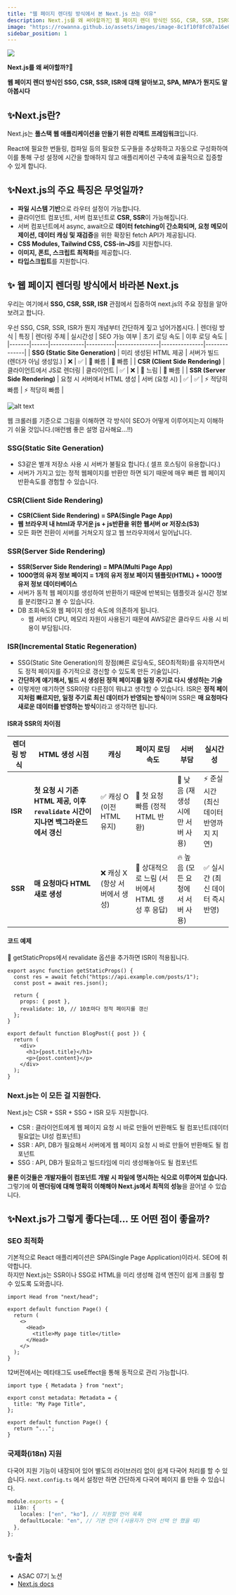 ```yaml
---
title: "웹 페이지 렌더링 방식에서 본 Next.js 쓰는 이유"
description: Next.js를 왜 써야할까?🤔 웹 페이지 렌더 방식인 SSG, CSR, SSR, ISR에 대해 알아보고, SPA, MPA가 뭔지도 알아봅시다
image: "https://rowanna.github.io/assets/images/image-8c1f10f8fc07a16e01ae83e74cbab729.png"
sidebar_position: 1
---
```


![](image.png)

**Next.js를 왜 써야할까?🤔**

**웹 페이지 렌더 방식인 SSG, CSR, SSR, ISR에 대해 알아보고, SPA, MPA가 뭔지도 알아봅시다**

<!-- truncate -->

## ✨Next.js란?

Next.js는 **풀스택 웹 애플리케이션을 만들기 위한 리액트 프레임워크**입니다.

React에 필요한 번들링, 컴파일 등의 필요한 도구들을 추상화하고 자동으로 구성화하여 이를 통해 구성 설정에 시간을 할애하지 않고 애플리케이션 구축에 효율적으로 집중할 수 있게 합니다.

## ✨Next.js의 주요 특징은 무엇일까?

- **파일 시스템 기반**으로 라우터 설정이 가능합니다.
- 클라이언트 컴포넌트, 서버 컴포넌트로 **CSR, SSR**이 가능해집니다.
- 서버 컴포넌트에서 async, await으로 **데이터 fetching이 간소화되며, 요청 메모이제이션, 데이터 캐싱 및 재검증**을 위한 확장된 fetch API가 제공됩니다.
- **CSS Modules, Tailwind CSS, CSS-in-JS**를 지원합니다.
- **이미지, 폰트, 스크립트 최적화**를 제공합니다.
- **타입스크립트**를 지원합니다.

## ✨ 웹 페이지 렌더링 방식에서 바라본 Next.js

우리는 여기에서 **SSG, CSR, SSR, ISR** 관점에서 집중하여 next.js의 주요 장점을 알아보려고 합니다.

우선 SSG, CSR, SSR, ISR가 뭔지 개념부터 간단하게 짚고 넘어가봅시다.
| 렌더링 방식 | 특징 | 렌더링 주체 | 실시간성 | SEO 가능 여부 | 초기 로딩 속도 | 이후 로딩 속도 |
|-------|------|------------|----------|---------------|---------------|--------------|
| **SSG (Static Site Generation)** | 미리 생성된 HTML 제공 | 서버가 빌드 (렌더가 아님 생성임.) | ❌ | ✅ | 🚀 빠름 | 🚀 빠름 |
| **CSR (Client Side Rendering)** | 클라이언트에서 JS로 렌더링 | 클라이언트 | ✅ | ❌ | 🐢 느림 | 🚀 빠름 |
| **SSR (Server Side Rendering)** | 요청 시 서버에서 HTML 생성 | 서버 (요청 시) | ✅ | ✅ | ⚡ 적당히 빠름 | ⚡ 적당히 빠름 |

![alt text](image-1.png)

웹 크롤러를 기준으로 그림을 이해하면 각 방식이 SEO가 어떻게 이루어지는지 이해하기 쉬울 것입니다.(애런쌤 좋은 설명 감사해요...!!)

### SSG(Static Site Generation)

- S3같은 별개 저장소 사용 시 서버가 불필요 합니다.( 셀프 호스팅이 유용합니다.)
- 서버가 가지고 있는 정적 웹페이지를 반환만 하면 되기 때문에 매우 빠른 웹 페이지 반환속도를 경험할 수 있습니다.

### CSR(Client Side Rendering)

- **CSR(Client Side Rendering) = SPA(Single Page App)**
- **웹 브라우저 내 html과 무거운 js + js반환을 위한 웹서버 or 저장소(S3)**
- 모든 화면 전환이 서버를 거쳐오지 않고 웹 브라우저에서 일어납니다.

### SSR(Server Side Rendering)

- **SSR(Server Side Rendering) = MPA(Multi Page App)**
- **1000명의 유저 정보 페이지 = 1개의 유저 정보 페이지 템플릿(HTML) + 1000명 유저 정보 데이터베이스**
- 서버가 동적 웹 페이지를 생성하여 반환하기 때문에 반복되는 템플릿과 실시간 정보를 분리했다고 볼 수 있습니다.
- DB 조회속도와 웹 페이지 생성 속도에 의존하게 됩니다.
  - 웹 서버의 CPU, 메모리 자원이 사용된기 때문에 AWS같은 클라우드 사용 시 비용이 부담됩니다.

### ISR(Incremental Static Regeneration)

- SSG(Static Site Generation)의 장점(빠른 로딩속도, SEO최적화)를 유지하면서도 정적 페이지를 주기적으로 갱신할 수 있도록 만든 기술입니다.
- **간단하게 얘기해서, 빌드 시 생성된 정적 페이지를 일정 주기로 다시 생성하는 기술**
- 이렇게만 얘기하면 SSR이랑 다른점이 뭐냐고 생각할 수 있습니다.
  ISR은 **정적 페이지처럼 빠르지만, 일정 주기로 최신 데이터가 반영되는 방식**이며 SSR은 **매 요청마다 새로운 데이터를 반영하는 방식**이라고 생각하면 됩니다.

#### ISR과 SSR의 차이점

| 렌더링 방식 | HTML 생성 시점                                                                     | 캐싱                           | 페이지 로딩 속도                                | 서버 부담                         | 실시간성                                |
| ----------- | ---------------------------------------------------------------------------------- | ------------------------------ | ----------------------------------------------- | --------------------------------- | --------------------------------------- |
| **ISR**     | **첫 요청 시 기존 HTML 제공, 이후 `revalidate` 시간이 지나면 백그라운드에서 갱신** | ✅ 캐싱 O (이전 HTML 유지)     | 🚀 첫 요청 빠름 (정적 HTML 반환)                | 🔸 낮음 (재생성 시에만 서버 사용) | ⚡ 준실시간 (최신 데이터 반영까지 지연) |
| **SSR**     | **매 요청마다 HTML 새로 생성**                                                     | ❌ 캐싱 X (항상 서버에서 생성) | 🐢 상대적으로 느림 (서버에서 HTML 생성 후 응답) | 🔥 높음 (모든 요청에서 서버 사용) | ✅ 실시간 (최신 데이터 즉시 반영)       |

#### 코드 예제

📌 getStaticProps에서 revalidate 옵션을 추가하면 ISR이 적용됩니다.

```tsx
export async function getStaticProps() {
  const res = await fetch("https://api.example.com/posts/1");
  const post = await res.json();

  return {
    props: { post },
    revalidate: 10, // 10초마다 정적 페이지를 갱신
  };
}

export default function BlogPost({ post }) {
  return (
    <div>
      <h1>{post.title}</h1>
      <p>{post.content}</p>
    </div>
  );
}
```

### Next.js는 이 모든 걸 지원한다.

Next.js는 CSR + SSR + SSG + ISR 모두 지원합니다.

- CSR : 클라이언트에게 웹 페이지 요청 시 바로 만들어 반환해도 될 컴포넌트(데이터 필요없는 UI성 컴포넌트)
- SSR : API, DB가 필요해서 서버에게 웹 페이지 요청 시 바로 만들어 반환해도 될 컴포넌트
- SSG : API, DB가 필요하고 빌드타임에 미리 생성해놓아도 될 컴포넌트

**물론 이것들은 개발자들이 컴포넌트 개발 시 파일에 명시하는 식으로 이루어져 있습니다.**  
그렇기에 **이 렌더링에 대해 명확히 이해해야 Next.js에서 최적의 성능**을 끌어낼 수 있습니다.

## ✨Next.js가 그렇게 좋다는데... 또 어떤 점이 좋을까?

### SEO 최적화

기본적으로 React 애플리케이션은 SPA(Single Page Application)이라서. SEO에 취약합니다.  
하지만 Next.js는 SSR이나 SSG로 HTML을 미리 생성해 검색 엔진이 쉽게 크롤링 할 수 있도록 도와줍니다.

```tsx title="pages/index.tsx(next.js12이하 버전)"
import Head from "next/head";

export default function Page() {
  return (
    <>
      <Head>
        <title>My page title</title>
      </Head>
    </>
  );
}
```

12버전에서는 메타태그도 useEffect을 통해 동적으로 관리 가능합니다.

```tsx title="app/page.tsx(next.js13+버전)"
import type { Metadata } from "next";

export const metadata: Metadata = {
  title: "My Page Title",
};

export default function Page() {
  return "...";
}
```

### 국제화(i18n) 지원

다국어 지원 기능이 내장되어 있어 별도의 라이브러리 없이 쉽게 다국어 처리를 할 수 있습니다.
`next.config.ts` 에서 설정만 하면 간단하게 다국어 페이지 를 만들 수 있습니다.

```ts title="next.config.ts"
module.exports = {
  i18n: {
    locales: ["en", "ko"], // 지원할 언어 목록
    defaultLocale: "en", // 기본 언어 (사용자가 언어 선택 안 했을 때)
  },
};
```

<!-- ### 아키텍처 상 Next.js 서버의 역할

Next.js는 데이터베이스에 직접 접속하여 백엔드역할과 데이터를 변환해주는 BFF역할도 가능합니다.

#### 백엔드로서의 Next.js

#### BFF로서의 Next.js -->

## ✨출처

- ASAC 07기 노션
- [Next.js docs](https://nextjs.org/docs)

